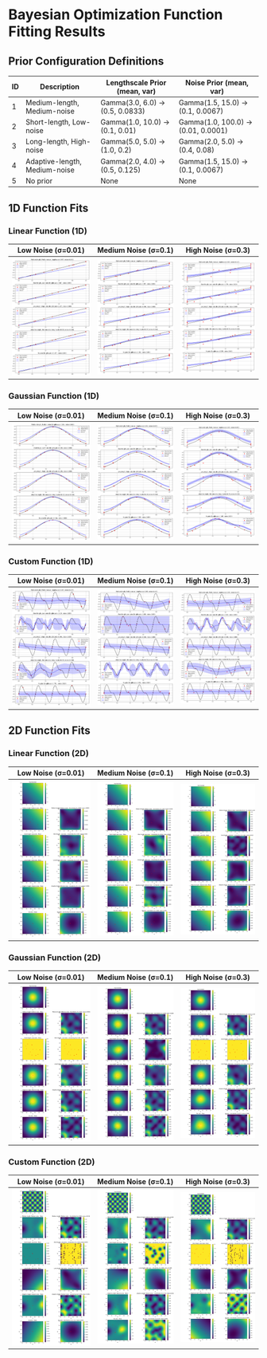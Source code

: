 # Bayesian Optimization Function Fitting Results

## Prior Configuration Definitions

| ID | Description                   | Lengthscale Prior (mean, var)       | Noise Prior (mean, var)            |
|----|-------------------------------|-------------------------------------|------------------------------------|
| 1  | Medium-length, Medium-noise   | Gamma(3.0, 6.0) → (0.5, 0.0833)     | Gamma(1.5, 15.0) → (0.1, 0.0067)   |
| 2  | Short-length, Low-noise       | Gamma(1.0, 10.0) → (0.1, 0.01)      | Gamma(1.0, 100.0) → (0.01, 0.0001) |
| 3  | Long-length, High-noise       | Gamma(5.0, 5.0) → (1.0, 0.2)        | Gamma(2.0, 5.0) → (0.4, 0.08)      |
| 4  | Adaptive-length, Medium-noise | Gamma(2.0, 4.0) → (0.5, 0.125)      | Gamma(1.5, 15.0) → (0.1, 0.0067)   |
| 5  | No prior                      | None                                | None                               |


## 1D Function Fits

### Linear Function (1D)
| Low Noise (σ=0.01) | Medium Noise (σ=0.1) | High Noise (σ=0.3) |
|:---:|:---:|:---:|
| ![](images/1d_fits_linear_noise0.01.png) | ![](images/1d_fits_linear_noise0.1.png) | ![](images/1d_fits_linear_noise0.3.png) |

### Gaussian Function (1D)
| Low Noise (σ=0.01) | Medium Noise (σ=0.1) | High Noise (σ=0.3) |
|:---:|:---:|:---:|
| ![](images/1d_fits_gaussian_noise0.01.png) | ![](images/1d_fits_gaussian_noise0.1.png) | ![](images/1d_fits_gaussian_noise0.3.png) |

### Custom Function (1D)
| Low Noise (σ=0.01) | Medium Noise (σ=0.1) | High Noise (σ=0.3) |
|:---:|:---:|:---:|
| ![](images/1d_fits_custom_noise0.01.png) | ![](images/1d_fits_custom_noise0.1.png) | ![](images/1d_fits_custom_noise0.3.png) |

## 2D Function Fits

### Linear Function (2D)
| Low Noise (σ=0.01) | Medium Noise (σ=0.1) | High Noise (σ=0.3) |
|:---:|:---:|:---:|
| ![](images/2d_fits_linear_noise0.01.png) | ![](images/2d_fits_linear_noise0.1.png) | ![](images/2d_fits_linear_noise0.3.png) |

### Gaussian Function (2D)
| Low Noise (σ=0.01) | Medium Noise (σ=0.1) | High Noise (σ=0.3) |
|:---:|:---:|:---:|
| ![](images/2d_fits_gaussian_noise0.01.png) | ![](images/2d_fits_gaussian_noise0.1.png) | ![](images/2d_fits_gaussian_noise0.3.png) |

### Custom Function (2D)
| Low Noise (σ=0.01) | Medium Noise (σ=0.1) | High Noise (σ=0.3) |
|:---:|:---:|:---:|
| ![](images/2d_fits_custom_noise0.01.png) | ![](images/2d_fits_custom_noise0.1.png) | ![](images/2d_fits_custom_noise0.3.png) |
